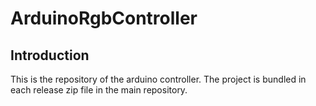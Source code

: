 # ArduinoRgbController
## Introduction
This is the repository of the arduino controller. The project is bundled in each release zip file in the main repository.
